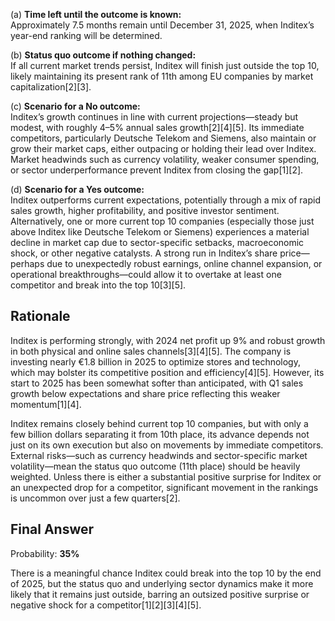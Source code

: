 (a) **Time left until the outcome is known:**  
Approximately 7.5 months remain until December 31, 2025, when Inditex’s year-end ranking will be determined.

(b) **Status quo outcome if nothing changed:**  
If all current market trends persist, Inditex will finish just outside the top 10, likely maintaining its present rank of 11th among EU companies by market capitalization[2][3].

(c) **Scenario for a No outcome:**  
Inditex’s growth continues in line with current projections—steady but modest, with roughly 4–5% annual sales growth[2][4][5]. Its immediate competitors, particularly Deutsche Telekom and Siemens, also maintain or grow their market caps, either outpacing or holding their lead over Inditex. Market headwinds such as currency volatility, weaker consumer spending, or sector underperformance prevent Inditex from closing the gap[1][2].

(d) **Scenario for a Yes outcome:**  
Inditex outperforms current expectations, potentially through a mix of rapid sales growth, higher profitability, and positive investor sentiment. Alternatively, one or more current top 10 companies (especially those just above Inditex like Deutsche Telekom or Siemens) experiences a material decline in market cap due to sector-specific setbacks, macroeconomic shock, or other negative catalysts. A strong run in Inditex’s share price—perhaps due to unexpectedly robust earnings, online channel expansion, or operational breakthroughs—could allow it to overtake at least one competitor and break into the top 10[3][5].

## Rationale

Inditex is performing strongly, with 2024 net profit up 9% and robust growth in both physical and online sales channels[3][4][5]. The company is investing nearly €1.8 billion in 2025 to optimize stores and technology, which may bolster its competitive position and efficiency[4][5]. However, its start to 2025 has been somewhat softer than anticipated, with Q1 sales growth below expectations and share price reflecting this weaker momentum[1][4]. 

Inditex remains closely behind current top 10 companies, but with only a few billion dollars separating it from 10th place, its advance depends not just on its own execution but also on movements by immediate competitors. External risks—such as currency headwinds and sector-specific market volatility—mean the status quo outcome (11th place) should be heavily weighted. Unless there is either a substantial positive surprise for Inditex or an unexpected drop for a competitor, significant movement in the rankings is uncommon over just a few quarters[2].

## Final Answer

Probability: **35%**

There is a meaningful chance Inditex could break into the top 10 by the end of 2025, but the status quo and underlying sector dynamics make it more likely that it remains just outside, barring an outsized positive surprise or negative shock for a competitor[1][2][3][4][5].